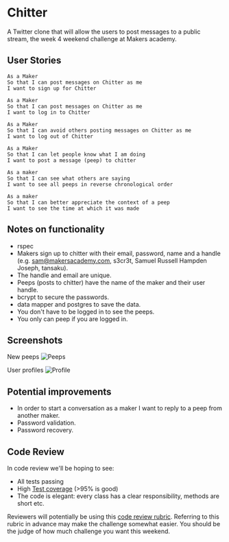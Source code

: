Chitter
=======

A Twitter clone that will allow the users to post messages to a public stream, the week 4 weekend challenge at Makers academy.

User Stories
-------

```
As a Maker
So that I can post messages on Chitter as me
I want to sign up for Chitter

As a Maker
So that I can post messages on Chitter as me
I want to log in to Chitter

As a Maker
So that I can avoid others posting messages on Chitter as me
I want to log out of Chitter

As a Maker
So that I can let people know what I am doing  
I want to post a message (peep) to chitter

As a maker
So that I can see what others are saying  
I want to see all peeps in reverse chronological order

As a maker
So that I can better appreciate the context of a peep
I want to see the time at which it was made
```

Notes on functionality
------

* rspec
* Makers sign up to chitter with their email, password, name and a handle (e.g. sam@makersacademy.com, s3cr3t, Samuel Russell Hampden Joseph, tansaku).
* The handle and email are unique.
* Peeps (posts to chitter) have the name of the maker and their user handle.
* bcrypt to secure the passwords.
* data mapper and postgres to save the data.
* You don't have to be logged in to see the peeps.
* You only can peep if you are logged in.

Screenshots
-----------
New peeps
![Peeps](chitter-challenge/blob/master/screenshots/peep.png)

User profiles
![Profile](/chitter-challenge/blob/master/screenshots/profile.png)

Potential improvements
-----
* In order to start a conversation as a maker I want to reply to a peep from another maker.
* Password validation.
* Password recovery.

Code Review
-----------

In code review we'll be hoping to see:

* All tests passing
* High [Test coverage](https://github.com/makersacademy/course/blob/master/pills/test_coverage.md) (>95% is good)
* The code is elegant: every class has a clear responsibility, methods are short etc.

Reviewers will potentially be using this [code review rubric](docs/review.md).  Referring to this rubric in advance may make the challenge somewhat easier.  You should be the judge of how much challenge you want this weekend.

